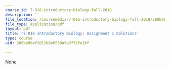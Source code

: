 ```yaml
---
course_id: 7-016-introductory-biology-fall-2018
description: ''
file_location: /coursemedia/7-016-introductory-biology-fall-2018/280be80ef2011b9e0558a9a3ff2fe1bf_MIT7_016F18PS1_soln.pdf
file_type: application/pdf
layout: pdf
title: '7.016 Introductory Biology: Assignment 1 Solutions'
type: course
uid: 280be80ef2011b9e0558a9a3ff2fe1bf

---
```

None